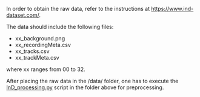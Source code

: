 In order to obtain the raw data, refer to the instructions at https://www.ind-dataset.com/.

The data should include the following files:

- xx_background.png
- xx_recordingMeta.csv
- xx_tracks.csv
- xx_trackMeta.csv

where xx ranges from 00 to 32.

After placing the raw data in the /data/ folder, one has to execute the [InD_processing.py](https://github.com/julianschumann/General-Framework/blob/main/Framework/Data_sets/InD_direction/InD_processing.py) script in the folder above for preprocessing.
